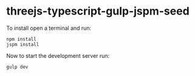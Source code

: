 # threejs-typescript-gulp-jspm-seed

To install open a terminal and run:

	npm install
	jspm install
	
Now to start the development server run:

	gulp dev